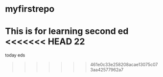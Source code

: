 # myfirstrepo
This is for learning
second ed
<<<<<<< HEAD
22
=======
today eds
>>>>>>> 461e0c33e258208acae13075c073aa42577962a7
